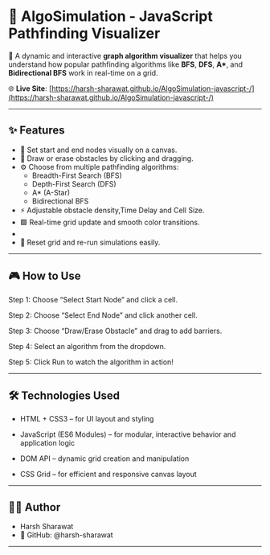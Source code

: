 # 🧠 AlgoSimulation - JavaScript Pathfinding Visualizer

🚀 A dynamic and interactive **graph algorithm visualizer** that helps you understand how popular pathfinding algorithms like **BFS**, **DFS**, **A\***, and **Bidirectional BFS** work in real-time on a grid.

🌐 **Live Site**: [https://harsh-sharawat.github.io/AlgoSimulation-javascript-/](https://harsh-sharawat.github.io/AlgoSimulation-javascript-/)

---

## ✨ Features

- 🎯 Set start and end nodes visually on a canvas.
- 🧱 Draw or erase obstacles by clicking and dragging.
- ⚙️ Choose from multiple pathfinding algorithms:
  - Breadth-First Search (BFS)
  - Depth-First Search (DFS)
  - A* (A-Star)
  - Bidirectional BFS
- ⚡ Adjustable obstacle density,Time Delay and Cell Size.
- 🟩 Real-time grid update and smooth color transitions.
- 
- 🔁 Reset grid and re-run simulations easily.

---
## 🎮 How to Use
Step 1: Choose “Select Start Node” and click a cell.

Step 2: Choose “Select End Node” and click another cell.

Step 3: Choose “Draw/Erase Obstacle” and drag to add barriers.

Step 4: Select an algorithm from the dropdown.

Step 5: Click Run to watch the algorithm in action!

---
## 🛠️ Technologies Used
- HTML + CSS3 – for UI layout and styling

- JavaScript (ES6 Modules) – for modular, interactive behavior and application logic

- DOM API – dynamic grid creation and manipulation

- CSS Grid – for efficient and responsive canvas layout

---
## 🧑‍💻 Author
- Harsh Sharawat
- 🐙 GitHub: @harsh-sharawat
---
